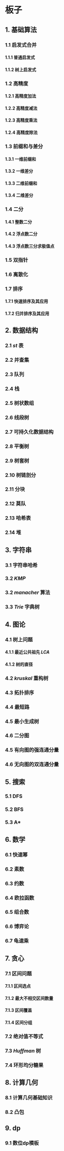 # 板子
## 1. 基础算法
### 1.1 启发式合并
#### 1.1.1 普通启发式
#### 1.1.2 树上启发式
### 1.2 高精度
#### 1.2.1 高精度加法
#### 1.2.2 高精度减法
#### 1.2.3 高精度乘法
#### 1.2.4 高精度除法
### 1.3 前缀和与差分
#### 1.3.1 一维前缀和
#### 1.3.2 一维差分
#### 1.3.3 二维前缀和
#### 1.3.4 二维差分
### 1.4 二分
#### 1.4.1 整数二分
#### 1.4.2 浮点数二分
#### 1.4.3 浮点数三分求极值点
### 1.5 双指针
### 1.6 离散化
### 1.7 排序 
#### 1.7.1 快速排序及其应用
#### 1.7.2 归并排序及其应用


## 2. 数据结构
### 2.1 $st$ 表
### 2.2 并查集
### 2.3 队列
### 2.4 栈
### 2.5 树状数组
### 2.6 线段树
### 2.7 可持久化数据结构
### 2.8 平衡树
### 2.9 树套树
### 2.10 树链剖分
### 2.11 分块
### 2.12 莫队
### 2.13 哈希表
### 2.14 堆

## 3. 字符串
### 3.1 字符串哈希
### 3.2 $KMP$ 
### 3.2 $manacher$ 算法
### 3.3 $Trie$ 字典树

## 4. 图论
### 4.1 树上问题
#### 4.1.1 最近公共祖先 $LCA$
#### 4.1.2 树的直径
### 4.2 $kruskal$ 重构树
### 4.3 拓扑排序
### 4.4 最短路
### 4.5 最小生成树
### 4.6 二分图
### 4.5 有向图的强连通分量
### 4.6 无向图的双连通分量

## 5. 搜索
### 5.1 DFS
### 5.2 BFS
### 5.3 A*

## 6. 数学
### 6.1 快速幂
### 6.2 素数
### 6.3 约数
### 6.4 欧拉函数
### 6.5 组合数
### 6.6 博弈论
### 6.7 龟速乘

## 7. 贪心
### 7.1 区间问题
#### 7.1.1 区间选点
#### 7.1.2 最大不相交区间数量
#### 7.1.3 区间覆盖
#### 7.1.4 区间分组
### 7.2 绝对值不等式
### 7.3 $Huffman$ 树
### 7.4 环形均分糖果

## 8. 计算几何
### 8.1 计算几何基础知识
### 8.2 凸包

## 9. dp
### 9.1 数位dp模板